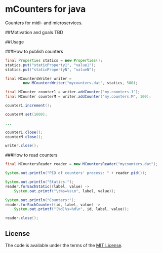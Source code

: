 # mCounters for java
Counters for midi- and microservices.

##Motivation and goals
TBD

##Usage

###How to publish counters

```java
final Properties statics = new Properties();
statics.put("staticProperty1", "value1");
statics.put("staticPropertyN", "valueN");

final MCountersWriter writer =
        new MCountersWriter("mycounters.dat", statics, 500);

final MCounter counter1 = writer.addCounter("my.counters.1");
final MCounter counterM = writer.addCounter("my.counters.M", 100);

counter1.increment();

counterM.set(1000);

...

counter1.close();
counterM.close();

writer.close();
```

###How to read counters

```java
final MCountersReader reader = new MCountersReader("mycounters.dat");

System.out.println("PID of counters' process: " + reader.pid());

System.out.println("Statics:");
reader.forEachStatic((label, value) -> 
    System.out.printf("\t%s=%s\n", label, value));

System.out.println("Counters:");
reader.forEachCounter((id, label, value) -> 
    System.out.printf("[%d]%s=%d\n", id, label, value));

reader.close();
```


## License

The code is available under the terms of the [MIT License](http://opensource.org/licenses/MIT).